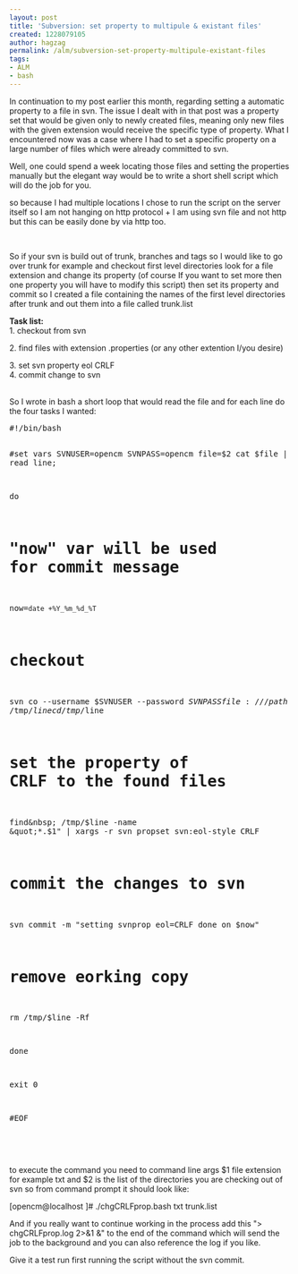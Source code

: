 ```yaml
---
layout: post
title: 'Subversion: set property to multipule & existant files'
created: 1228079105
author: hagzag
permalink: /alm/subversion-set-property-multipule-existant-files
tags:
- ALM
- bash
---
```

<p dir="ltr">In continuation to my post earlier this month, regarding setting a automatic property to a file in svn. The issue I dealt with in that post was a property set that would be given only to newly created files, meaning only new files with the given extension would receive the specific type of property. What I encountered now was a case where I had to set a specific property on a large number of files which were already committed to svn.</p> <p dir="ltr">Well, one could spend a week locating those files and setting the properties manually but the elegant way would be to write a short shell script which will do the job for you.</p> <p dir="ltr">so because I had multiple locations I chose to run the script on the server itself so I am not hanging on http protocol + I am using svn file and not http but this can be easily done by via http too.</p> <div dir="ltr">&nbsp;</div> <p dir="ltr">So if your svn is build out of trunk, branches and tags so I would like to go over trunk for example and checkout first level directories look for a file extension and change its property (of course If you want to set more then one property you will have to modify this script) then set its property and commit so I created a file containing the names of the first level directories after trunk and out them into a file called trunk.list</p> <div dir="ltr"><strong>Task list:</strong></div> <div dir="ltr">1. checkout from svn</div> <p dir="ltr">2. find files with extension .properties (or any other extention I/you desire)</p> <div dir="ltr">3. set svn property eol CRLF</div> <div dir="ltr">4. commit change to svn</div> <div dir="ltr">&nbsp;</div> <p dir="ltr">So I wrote in bash a short loop that would read the file and for each line do the four tasks I wanted:</p> <pre>
#!/bin/bash

#set vars
SVNUSER=opencm
SVNPASS=opencm
file=$2
cat $file | while read line;

do

 # &quot;now&quot; var will be used for commit message
 now=`date +%Y_%m_%d_%T`
 # checkout
 svn co --username $SVNUSER --password $SVNPASS file:///path-to-svnroot/trunk/$line /tmp/$line
 cd /tmp/$line
 # set the property of CRLF to the found files
 find&amp;nbsp; /tmp/$line -name &quot;*.$1&quot; | xargs -r svn propset svn:eol-style CRLF
 # commit the changes to svn
 svn commit -m &quot;setting svnprop eol=CRLF done on $now&quot;
 # remove eorking copy
 rm /tmp/$line -Rf


done

 

exit 0

 

#EOF</pre><div dir="ltr">&nbsp;</div> <div dir="ltr">&nbsp;</div> <div dir="ltr"><p dir="ltr">to execute the command you need to command line args $1 file extension for example txt and $2 is the list of the directories you are checking out of svn so from command prompt it should look like:</p> <div dir="ltr">[opencm@localhost ]# ./chgCRLFprop.bash txt trunk.list</div> <p dir="ltr">And if you really want to continue working in the process add this &quot;&gt; chgCRLFprop.log 2&gt;&amp;1 &amp;&quot; to the end of the command which will send the job to the background and you can also reference the log if you like.</p> <div dir="ltr">Give it a test run first running the script without the svn commit.</div></div><p>&nbsp;</p>
